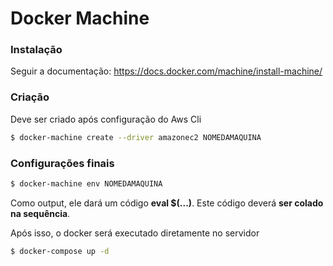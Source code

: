 # Docker Machine

### Instalação

Seguir a documentação: https://docs.docker.com/machine/install-machine/

### Criação

Deve ser criado após configuração do Aws Cli

```zsh
$ docker-machine create --driver amazonec2 NOMEDAMAQUINA
```

### Configurações finais

```zsh
$ docker-machine env NOMEDAMAQUINA
```

Como output, ele dará um código **eval $(...)**. Este código deverá **ser colado na sequência**.

Após isso, o docker será executado diretamente no servidor

```zsh
$ docker-compose up -d
```